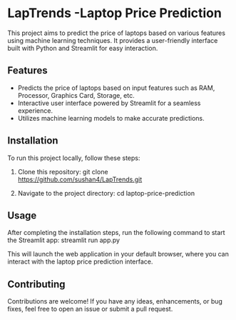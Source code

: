 # LapTrends -Laptop Price Prediction

This project aims to predict the price of laptops based on various features using machine learning techniques. It provides a user-friendly interface built with Python and Streamlit for easy interaction.

## Features

- Predicts the price of laptops based on input features such as RAM, Processor, Graphics Card, Storage, etc.
- Interactive user interface powered by Streamlit for a seamless experience.
- Utilizes machine learning models to make accurate predictions.

## Installation

To run this project locally, follow these steps:

1. Clone this repository: git clone https://github.com/sushan4/LapTrends.git
  
2. Navigate to the project directory: cd laptop-price-prediction
  
## Usage

After completing the installation steps, run the following command to start the Streamlit app: streamlit run app.py

This will launch the web application in your default browser, where you can interact with the laptop price prediction interface.

## Contributing

Contributions are welcome! If you have any ideas, enhancements, or bug fixes, feel free to open an issue or submit a pull request.









